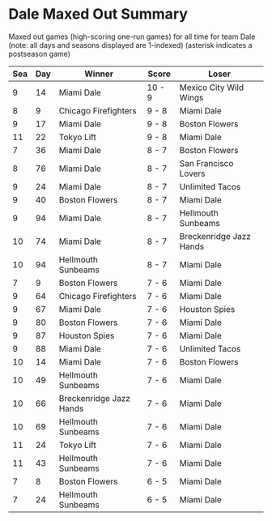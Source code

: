 # Dale Maxed Out Summary



Maxed out games (high-scoring one-run games) for all time for team Dale (note: all days and seasons displayed are 1-indexed) (asterisk indicates a postseason game)


| Sea | Day | Winner | Score | Loser | 
| ------ |------ |------ |------ |------ |
| 9 | 14 | Miami Dale | 10 - 9 | Mexico City Wild Wings | 
| 8 | 9 | Chicago Firefighters | 9 - 8 | Miami Dale | 
| 9 | 17 | Miami Dale | 9 - 8 | Boston Flowers | 
| 11 | 22 | Tokyo Lift | 9 - 8 | Miami Dale | 
| 7 | 36 | Miami Dale | 8 - 7 | Boston Flowers | 
| 8 | 76 | Miami Dale | 8 - 7 | San Francisco Lovers | 
| 9 | 24 | Miami Dale | 8 - 7 | Unlimited Tacos | 
| 9 | 40 | Boston Flowers | 8 - 7 | Miami Dale | 
| 9 | 94 | Miami Dale | 8 - 7 | Hellmouth Sunbeams | 
| 10 | 74 | Miami Dale | 8 - 7 | Breckenridge Jazz Hands | 
| 10 | 94 | Hellmouth Sunbeams | 8 - 7 | Miami Dale | 
| 7 | 9 | Boston Flowers | 7 - 6 | Miami Dale | 
| 9 | 64 | Chicago Firefighters | 7 - 6 | Miami Dale | 
| 9 | 67 | Miami Dale | 7 - 6 | Houston Spies | 
| 9 | 80 | Boston Flowers | 7 - 6 | Miami Dale | 
| 9 | 87 | Houston Spies | 7 - 6 | Miami Dale | 
| 9 | 88 | Miami Dale | 7 - 6 | Unlimited Tacos | 
| 10 | 14 | Miami Dale | 7 - 6 | Boston Flowers | 
| 10 | 49 | Hellmouth Sunbeams | 7 - 6 | Miami Dale | 
| 10 | 66 | Breckenridge Jazz Hands | 7 - 6 | Miami Dale | 
| 10 | 69 | Hellmouth Sunbeams | 7 - 6 | Miami Dale | 
| 11 | 24 | Tokyo Lift | 7 - 6 | Miami Dale | 
| 11 | 43 | Hellmouth Sunbeams | 7 - 6 | Miami Dale | 
| 7 | 8 | Boston Flowers | 6 - 5 | Miami Dale | 
| 7 | 24 | Hellmouth Sunbeams | 6 - 5 | Miami Dale | 


